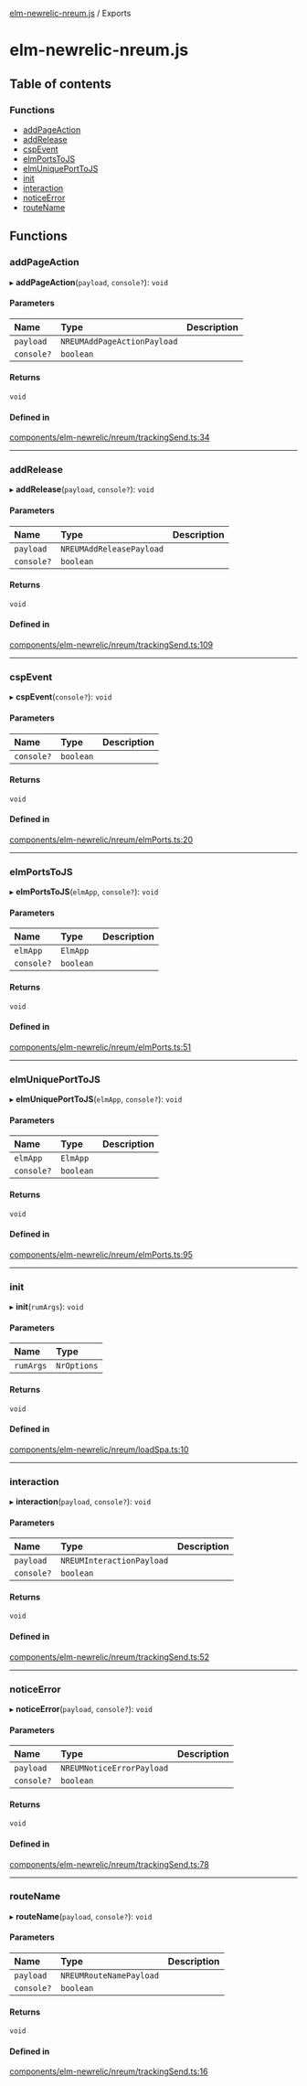 [elm-newrelic-nreum.js](README.md) / Exports

# elm-newrelic-nreum.js

## Table of contents

### Functions

- [addPageAction](modules.md#addpageaction)
- [addRelease](modules.md#addrelease)
- [cspEvent](modules.md#cspevent)
- [elmPortsToJS](modules.md#elmportstojs)
- [elmUniquePortToJS](modules.md#elmuniqueporttojs)
- [init](modules.md#init)
- [interaction](modules.md#interaction)
- [noticeError](modules.md#noticeerror)
- [routeName](modules.md#routename)

## Functions

### addPageAction

▸ **addPageAction**(`payload`, `console?`): `void`

#### Parameters

| Name | Type | Description |
| :------ | :------ | :------ |
| `payload` | `NREUMAddPageActionPayload` |  |
| `console?` | `boolean` |  |

#### Returns

`void`

#### Defined in

[components/elm-newrelic/nreum/trackingSend.ts:34](https://github.com/damjack/elm-newrelic/blob/42fac07/packages/elm-newrelic-nreum-js/src/components/elm-newrelic/nreum/trackingSend.ts#L34)

___

### addRelease

▸ **addRelease**(`payload`, `console?`): `void`

#### Parameters

| Name | Type | Description |
| :------ | :------ | :------ |
| `payload` | `NREUMAddReleasePayload` |  |
| `console?` | `boolean` |  |

#### Returns

`void`

#### Defined in

[components/elm-newrelic/nreum/trackingSend.ts:109](https://github.com/damjack/elm-newrelic/blob/42fac07/packages/elm-newrelic-nreum-js/src/components/elm-newrelic/nreum/trackingSend.ts#L109)

___

### cspEvent

▸ **cspEvent**(`console?`): `void`

#### Parameters

| Name | Type | Description |
| :------ | :------ | :------ |
| `console?` | `boolean` |  |

#### Returns

`void`

#### Defined in

[components/elm-newrelic/nreum/elmPorts.ts:20](https://github.com/damjack/elm-newrelic/blob/42fac07/packages/elm-newrelic-nreum-js/src/components/elm-newrelic/nreum/elmPorts.ts#L20)

___

### elmPortsToJS

▸ **elmPortsToJS**(`elmApp`, `console?`): `void`

#### Parameters

| Name | Type | Description |
| :------ | :------ | :------ |
| `elmApp` | `ElmApp` |  |
| `console?` | `boolean` |  |

#### Returns

`void`

#### Defined in

[components/elm-newrelic/nreum/elmPorts.ts:51](https://github.com/damjack/elm-newrelic/blob/42fac07/packages/elm-newrelic-nreum-js/src/components/elm-newrelic/nreum/elmPorts.ts#L51)

___

### elmUniquePortToJS

▸ **elmUniquePortToJS**(`elmApp`, `console?`): `void`

#### Parameters

| Name | Type | Description |
| :------ | :------ | :------ |
| `elmApp` | `ElmApp` |  |
| `console?` | `boolean` |  |

#### Returns

`void`

#### Defined in

[components/elm-newrelic/nreum/elmPorts.ts:95](https://github.com/damjack/elm-newrelic/blob/42fac07/packages/elm-newrelic-nreum-js/src/components/elm-newrelic/nreum/elmPorts.ts#L95)

___

### init

▸ **init**(`rumArgs`): `void`

#### Parameters

| Name | Type |
| :------ | :------ |
| `rumArgs` | `NrOptions` |

#### Returns

`void`

#### Defined in

[components/elm-newrelic/nreum/loadSpa.ts:10](https://github.com/damjack/elm-newrelic/blob/42fac07/packages/elm-newrelic-nreum-js/src/components/elm-newrelic/nreum/loadSpa.ts#L10)

___

### interaction

▸ **interaction**(`payload`, `console?`): `void`

#### Parameters

| Name | Type | Description |
| :------ | :------ | :------ |
| `payload` | `NREUMInteractionPayload` |  |
| `console?` | `boolean` |  |

#### Returns

`void`

#### Defined in

[components/elm-newrelic/nreum/trackingSend.ts:52](https://github.com/damjack/elm-newrelic/blob/42fac07/packages/elm-newrelic-nreum-js/src/components/elm-newrelic/nreum/trackingSend.ts#L52)

___

### noticeError

▸ **noticeError**(`payload`, `console?`): `void`

#### Parameters

| Name | Type | Description |
| :------ | :------ | :------ |
| `payload` | `NREUMNoticeErrorPayload` |  |
| `console?` | `boolean` |  |

#### Returns

`void`

#### Defined in

[components/elm-newrelic/nreum/trackingSend.ts:78](https://github.com/damjack/elm-newrelic/blob/42fac07/packages/elm-newrelic-nreum-js/src/components/elm-newrelic/nreum/trackingSend.ts#L78)

___

### routeName

▸ **routeName**(`payload`, `console?`): `void`

#### Parameters

| Name | Type | Description |
| :------ | :------ | :------ |
| `payload` | `NREUMRouteNamePayload` |  |
| `console?` | `boolean` |  |

#### Returns

`void`

#### Defined in

[components/elm-newrelic/nreum/trackingSend.ts:16](https://github.com/damjack/elm-newrelic/blob/42fac07/packages/elm-newrelic-nreum-js/src/components/elm-newrelic/nreum/trackingSend.ts#L16)
